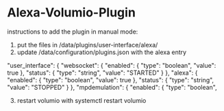 # Alexa-Volumio-Plugin
instructions to add the plugin in manual mode:
1. put the files in /data/plugins/user-interface/alexa/
2. update /data/configuration/plugins.json with the alexa entry

  "user_interface": {
    "websocket": {
      "enabled": {
        "type": "boolean",
        "value": true
      },
      "status": {
        "type": "string",
        "value": "STARTED"
      }
    },
    "alexa": {
      "enabled": {
        "type": "boolean",
        "value": true
      },
      "status": {
        "type": "string",
        "value": "STOPPED"
      }
    },
    "mpdemulation": {
      "enabled": {
        "type": "boolean",

3. restart volumio with 
  systemctl restart volumio
